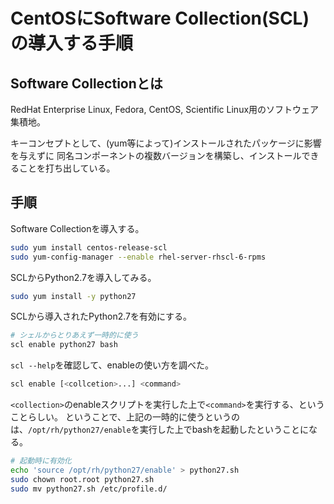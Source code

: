 # CentOSにSoftware Collection(SCL)の導入する手順

## Software Collectionとは

RedHat Enterprise Linux, Fedora, CentOS, Scientific Linux用のソフトウェア集積地。

キーコンセプトとして、(yum等によって)インストールされたパッケージに影響を与えずに
同名コンポーネントの複数バージョンを構築し、インストールできることを打ち出している。

## 手順

Software Collectionを導入する。

```sh
sudo yum install centos-release-scl
sudo yum-config-manager --enable rhel-server-rhscl-6-rpms
```

SCLからPython2.7を導入してみる。

```sh
sudo yum install -y python27
```

SCLから導入されたPython2.7を有効にする。

```sh
# シェルからとりあえず一時的に使う
scl enable python27 bash
```

`scl --help`を確認して、enableの使い方を調べた。

```sh
scl enable [<collcetion>...] <command>
```

`<collection>`のenableスクリプトを実行した上で`<command>`を実行する、ということらしい。
ということで、上記の一時的に使うというのは、`/opt/rh/python27/enable`を実行した上でbashを起動したということになる。


```sh
# 起動時に有効化
echo 'source /opt/rh/python27/enable' > python27.sh
sudo chown root.root python27.sh
sudo mv python27.sh /etc/profile.d/
```
